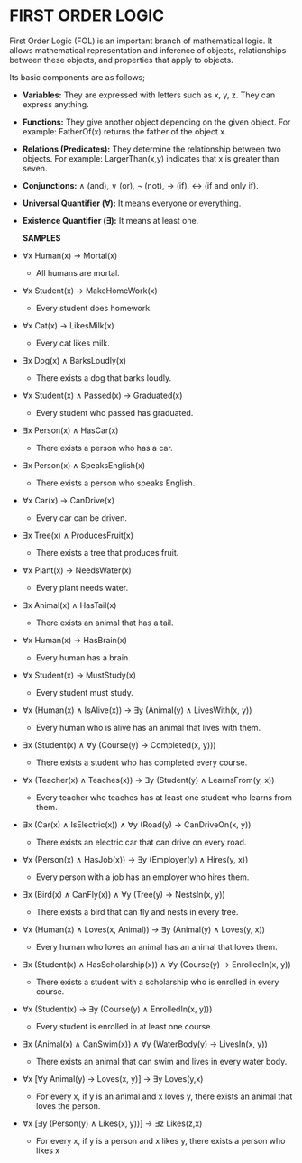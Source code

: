 # FIRST ORDER LOGIC

First Order Logic (FOL) is an important branch of mathematical logic. It allows mathematical representation and inference of objects, relationships between these objects, and properties that apply to objects.

Its basic components are as follows;

- **Variables:** They are expressed with letters such as x, y, z. They can express anything.
- **Functions:** They give another object depending on the given object. For example: FatherOf(x) returns the father of the object x.
- **Relations (Predicates):** They determine the relationship between two objects. For example: LargerThan(x,y) indicates that x is greater than seven.
- **Conjunctions:** ∧ (and), ∨ (or), ¬ (not), → (if), ↔ (if and only if).
- **Universal Quantifier (∀):** It means everyone or everything.
- **Existence Quantifier (∃):** It means at least one.

  **SAMPLES**

* ∀x Human(x) → Mortal(x)
  * All humans are mortal.

* ∀x Student(x) → MakeHomeWork(x)
  * Every student does homework.

* ∀x Cat(x) → LikesMilk(x)
  * Every cat likes milk.

* ∃x Dog(x) ∧ BarksLoudly(x)
  * There exists a dog that barks loudly.

* ∀x Student(x) ∧ Passed(x) → Graduated(x)
  * Every student who passed has graduated.

* ∃x Person(x) ∧ HasCar(x)
  * There exists a person who has a car.

* ∃x Person(x) ∧ SpeaksEnglish(x)
  * There exists a person who speaks English.

* ∀x Car(x) → CanDrive(x)
  * Every car can be driven.

* ∃x Tree(x) ∧ ProducesFruit(x)
  * There exists a tree that produces fruit.

* ∀x Plant(x) → NeedsWater(x)
  * Every plant needs water.

* ∃x Animal(x) ∧ HasTail(x)
  * There exists an animal that has a tail.

* ∀x Human(x) → HasBrain(x)
  * Every human has a brain.

* ∀x Student(x) → MustStudy(x)
  * Every student must study.

* ∀x (Human(x) ∧ IsAlive(x)) → ∃y (Animal(y) ∧ LivesWith(x, y))
  * Every human who is alive has an animal that lives with them.

* ∃x (Student(x) ∧ ∀y (Course(y) → Completed(x, y)))
  * There exists a student who has completed every course.

* ∀x (Teacher(x) ∧ Teaches(x)) → ∃y (Student(y) ∧ LearnsFrom(y, x))
  * Every teacher who teaches has at least one student who learns from them.

* ∃x (Car(x) ∧ IsElectric(x)) ∧ ∀y (Road(y) → CanDriveOn(x, y))
  * There exists an electric car that can drive on every road.

* ∀x (Person(x) ∧ HasJob(x)) → ∃y (Employer(y) ∧ Hires(y, x))
  * Every person with a job has an employer who hires them.

* ∃x (Bird(x) ∧ CanFly(x)) ∧ ∀y (Tree(y) → NestsIn(x, y))
  * There exists a bird that can fly and nests in every tree.

* ∀x (Human(x) ∧ Loves(x, Animal)) → ∃y (Animal(y) ∧ Loves(y, x))
  * Every human who loves an animal has an animal that loves them.

* ∃x (Student(x) ∧ HasScholarship(x)) ∧ ∀y (Course(y) → EnrolledIn(x, y))
  * There exists a student with a scholarship who is enrolled in every course.

* ∀x (Student(x) → ∃y (Course(y) ∧ EnrolledIn(x, y)))
  * Every student is enrolled in at least one course.

* ∃x (Animal(x) ∧ CanSwim(x)) ∧ ∀y (WaterBody(y) → LivesIn(x, y))
  * There exists an animal that can swim and lives in every water body.
 
*  ∀x [∀y Animal(y) → Loves(x, y)] → ∃y Loves(y,x)
    * For every x, if y is an animal and x loves y, there exists an animal that loves the person.
      
 * ∀x [∃y (Person(y) ∧ Likes(x, y))] → ∃z Likes(z,x)
    * For every x, if y is a person and x likes y, there exists a person who likes x


  

  
